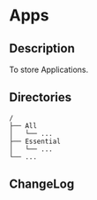# Apps

## Description

To store Applications.


## Directories

```
/
├── All
│   └── ...
├── Essential
│   └── ...
└── ...
```


## ChangeLog

